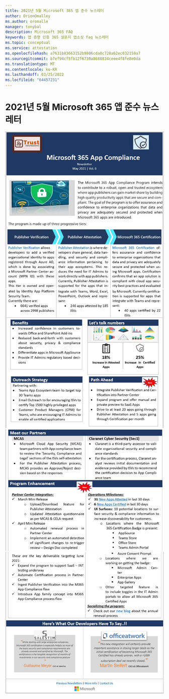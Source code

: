 ```yaml
---
title: 2021년 5월 Microsoft 365 앱 준수 뉴스레터
author: OrionOmalley
ms.author: oromalle
manager: tonybal
description: Microsoft 365 FAQ
keywords: 앱 증명 인증 365 설문지 앱소싱 faq 뉴스레터
ms.topic: conceptual
ms.service: attestation
ms.openlocfilehash: a7631b83663152b9806cda0c728a62ec032159a7
ms.sourcegitcommit: b7ef94cf5fb12f6730a8688834ceee4f8fe8e0da
ms.translationtype: MT
ms.contentlocale: ko-KR
ms.lasthandoff: 03/25/2022
ms.locfileid: "64457231"
---
```

# <a name="may-2021-microsoft-365-app-compliance-newsletter"></a>2021년 5월 Microsoft 365 앱 준수 뉴스레터

![Picture1Picture1Picture1Picture1](../media/May2021Newsletter1.JPG)
![](../media/May2021Newsletter2.JPG)
![](../media/May2021Newsletter3.JPG)
![](../media/May2021Newsletter4.JPG)
